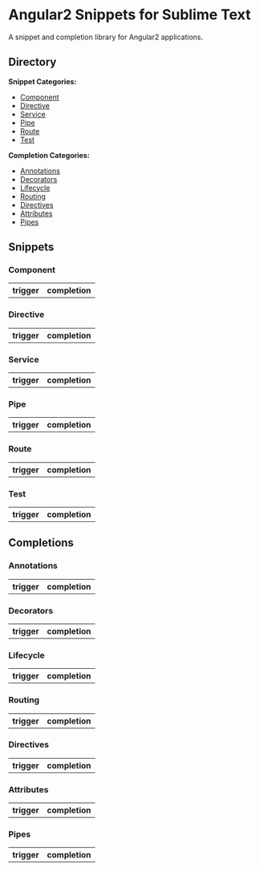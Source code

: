 # Angular2 Snippets for Sublime Text

A snippet and completion library for Angular2 applications.
## Directory

**Snippet Categories:**

- [Component](#component)
- [Directive](#directive)
- [Service](#service)
- [Pipe](#pipe)
- [Route](#route)
- [Test](#test)

**Completion Categories:**

- [Annotations](#annotations)
- [Decorators](#decorators)
- [Lifecycle](#lifecycle)
- [Routing](#routing)
- [Directives](#directives)
- [Attributes](#attributes)
- [Pipes](#pipes)

## Snippets

### Component

<table>
  <tr>
    <th>trigger</th>
    <th>completion</th>
  </tr>
</table>

### Directive

<table>
  <tr>
    <th>trigger</th>
    <th>completion</th>
  </tr>
</table>

### Service

<table>
  <tr>
    <th>trigger</th>
    <th>completion</th>
  </tr>
</table>

### Pipe

<table>
  <tr>
    <th>trigger</th>
    <th>completion</th>
  </tr>
</table>

### Route

<table>
  <tr>
    <th>trigger</th>
    <th>completion</th>
  </tr>
</table>

### Test

<table>
  <tr>
    <th>trigger</th>
    <th>completion</th>
  </tr>
</table>

## Completions

### Annotations

<table>
  <tr>
    <th>trigger</th>
    <th>completion</th>
  </tr>
</table>

### Decorators

<table>
  <tr>
    <th>trigger</th>
    <th>completion</th>
  </tr>
</table>

### Lifecycle

<table>
  <tr>
    <th>trigger</th>
    <th>completion</th>
  </tr>
</table>

### Routing

<table>
  <tr>
    <th>trigger</th>
    <th>completion</th>
  </tr>
</table>

### Directives

<table>
  <tr>
    <th>trigger</th>
    <th>completion</th>
  </tr>
</table>

### Attributes

<table>
  <tr>
    <th>trigger</th>
    <th>completion</th>
  </tr>
</table>

### Pipes

<table>
  <tr>
    <th>trigger</th>
    <th>completion</th>
  </tr>
</table>
